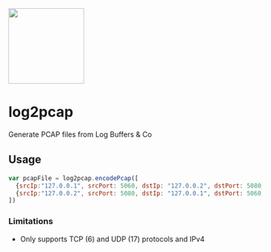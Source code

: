 <img src="https://github.com/sipcapture/homer7-docker/assets/1423657/36a8e515-ab0e-482b-bf49-2156e290c764" height=150>


# log2pcap
Generate PCAP files from Log Buffers &amp; Co

## Usage
```javascript
var pcapFile = log2pcap.encodePcap([
  {srcIp:"127.0.0.1", srcPort: 5060, dstIp: "127.0.0.2", dstPort: 5080, proto: 17, data: Buffer.from("HELLO")},
  {srcIp:"127.0.0.2", srcPort: 5080, dstIp: "127.0.0.1", dstPort: 5060, proto: 17, data: Buffer.from("WORLD")}
])
```

### Limitations
- Only supports TCP (6) and UDP (17) protocols and IPv4

